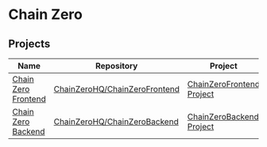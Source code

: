 # Chain Zero

## Projects

| **Name** | **Repository** | **Project** |
| -------- | -------------- | ----------- |
| [Chain Zero Frontend](https://www.notion.so/chainzero/Chain-Zero-Backend-8cd1a84455ac4ed689644af6b50cf80b) | [ChainZeroHQ/ChainZeroFrontend](https://github.com/ChainZeroHQ/ChainZeroFrontend) | [ChainZeroFrontend Project](https://github.com/orgs/ChainZeroHQ/projects/3) |
| [Chain Zero Backend](https://www.notion.so/chainzero/Chain-Zero-Backend-8cd1a84455ac4ed689644af6b50cf80b) | [ChainZeroHQ/ChainZeroBackend](https://github.com/ChainZeroHQ/ChainZeroBackend) | [ChainZeroBackend Project](https://github.com/orgs/ChainZeroHQ/projects/2) |
